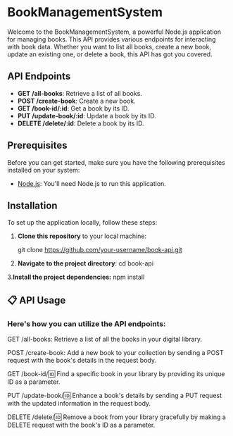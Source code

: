 # BookManagementSystem

Welcome to the BookManagementSystem, a powerful Node.js application for managing books. This API provides various endpoints for interacting with book data. Whether you want to list all books, create a new book, update an existing one, or delete a book, this API has got you covered.

## API Endpoints

- **GET /all-books**: Retrieve a list of all books.
- **POST /create-book**: Create a new book.
- **GET /book-id/:id**: Get a book by its ID.
- **PUT /update-book/:id**: Update a book by its ID.
- **DELETE /delete/:id**: Delete a book by its ID.

## Prerequisites

Before you can get started, make sure you have the following prerequisites installed on your system:

- [Node.js](https://nodejs.org/): You'll need Node.js to run this application.

## Installation

To set up the application locally, follow these steps:

1. **Clone this repository** to your local machine:

   git clone https://github.com/your-username/book-api.git

2. **Navigate to the project directory**:
   cd book-api
   
3.**Install the project dependencies:**
   npm install

   

## 📋 API Usage
### Here's how you can utilize the API endpoints:

GET /all-books: Retrieve a list of all the books in your digital library.

POST /create-book: Add a new book to your collection by sending a POST request with the book's details in the request body.

GET /book-id/:id: Find a specific book in your library by providing its unique ID as a parameter.

PUT /update-book/:id: Enhance a book's details by sending a PUT request with the updated information in the request body.

DELETE /delete/:id: Remove a book from your library gracefully by making a DELETE request with the book's ID as a parameter.

